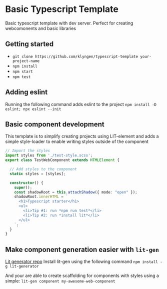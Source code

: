 # Basic Typescript Template
Basic typescript template with dev server. Perfect for creating webcomonents and 
basic libraries

## Getting started



* `git clone https://github.com/klyngen/typescript-template your-project-name`
* `npm install`
* `npm start`
* `npm test`


## Adding eslint

Running the following command adds eslint to the project
`npm install -D eslint; npx eslint --init`


## Basic component development
This template is to simplify creating projects using LIT-element and adds a simple style-loader to enable writing styles outside of the component

```typescript
// Import the styles
import styles from './test-style.scss';
export class TestWebComponent extends HTMLElement {

  // Add styles to the component
  static styles = [styles];

  constructor() {
    super();
    const shadowRoot = this.attachShadow({ mode: "open" });
    shadowRoot.innerHTML = `
      <h1>Typescript starter</h1>
      <ul>
        <li>Tip #1: run *npm run test*</li>
        <li>Tip #2: run *install lit*</li>
      </ul>
    `;
  }
}

```

## Make component generation easier with `lit-gen`
[Lit generator repo](https://github.com/klyngen/lit-gen/blob/main/package.json)
Install lit-gen using the following command
`npm install -g lit-generator`

And your are able to create scaffolding for components with styles using a simple:
`lit-gen component my-awesome-web-component`

